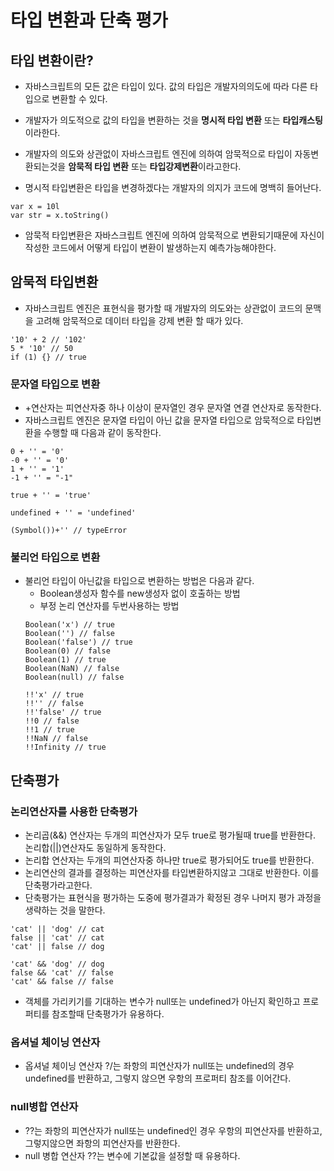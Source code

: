 # 타입 변환과 단축 평가

## 타입 변환이란?
- 자바스크립트의 모든 값은 타입이 있다. 값의 타입은 개발자의의도에 따라 다른 타입으로 변환할 수 있다. 
- 개발자가 의도적으로 값의 타입을 변환하는 것을 **명시적 타입 변환** 또는 **타입캐스팅** 이라한다. 
- 개발자의 의도와 상관없이 자바스크립트 엔진에 의하여 암묵적으로 타입이 자동변환되는것을 **암묵적 타입 변환** 또는 **타입강제변환**이라고한다. 

- 명시적 타입변환은 타입을 변경하겠다는 개발자의 의지가 코드에 명백히 들어난다. 
```
var x = 10l 
var str = x.toString()
```

- 암묵적 타입변환은 자바스크립트 엔진에 의하여 암묵적으로 변환되기때문에 자신이 작성한 코드에서 어떻게 타입이 변환이 발생하는지 예측가능해야한다. 

## 암묵적 타입변환 
- 자바스크립트 엔진은 표현식을 평가할 때 개발자의 의도와는 상관없이 코드의 문맥을 고려해 암묵적으로 데이터 타입을 강제 변환 할 때가 있다. 
```
'10' + 2 // '102'
5 * '10' // 50
if (1) {} // true
```

### 문자열 타입으로 변환 
- +연산자는 피연산자중 하나 이상이 문자열인 경우 문자열 연결 연산자로 동작한다. 
- 자바스크립트 엔진은 문자열 타입이 아닌 값을 문자열 타입으로 암묵적으로 타입변환을 수행할 때 다음과 같이 동작한다. 
```
0 + '' = '0'
-0 + '' = '0'
1 + '' = '1'
-1 + '' = "-1"

true + '' = 'true'

undefined + '' = 'undefined'

(Symbol())+'' // typeError

```
### 불리언 타입으로 변환
- 불리언 타입이 아닌값을 타입으로 변환하는 방법은 다음과 같다. 
    - Boolean생성자 함수를  new생성자 없이 호출하는 방법
    - 부정 논리 연산자를 두번사용하는 방법 
    ```
    Boolean('x') // true
    Boolean('') // false
    Boolean('false') // true
    Boolean(0) // false
    Boolean(1) // true
    Boolean(NaN) // false
    Boolean(null) // false

    !!'x' // true
    !!'' // false
    !!'false' // true
    !!0 // false
    !!1 // true
    !!NaN // false
    !!Infinity // true
    ```

## 단축평가 
### 논리연산자를 사용한 단축평가 
- 논리곱(&&) 연산자는 두개의 피연산자가 모두 true로 평가될때  true를 반환한다. 논리합(||)연산자도 동일하게 동작한다. 
- 논리합 연산자는 두개의 피연산자중 하나만 true로 평가되어도 true를 반환한다. 
- 논리연산의 결과를 결정하는 피연산자를 타입변환하지않고 그대로 반환한다. 이를 단축평가라고한다. 
- 단축평가는 표현식을 평가하는 도중에 평가결과가 확정된 경우 나머지 평가 과정을 생략하는 것을 말한다. 
```
'cat' || 'dog' // cat
false || 'cat' // cat
'cat' || false // dog

'cat' && 'dog' // dog
false && 'cat' // false
'cat' && false // false

```

- 객체를 가리키기를 기대하는 변수가 null또는 undefined가 아닌지 확인하고 프로퍼티를 참조할때 단축평가가 유용하다. 

### 옵셔널 체이닝 연산자 
- 옵셔널 체이닝 연산자 ?/는 좌항의 피연산자가 null또는 undefined의 경우 undefined를 반환하고, 그렇지 않으면 우항의 프로퍼티 참조를 이어간다. 

### null병합 연산자 
- ??는 좌항의 피연산자가 null또는 undefined인 경우 우항의 피연산자를 반환하고, 그렇지않으면 좌항의 피연산자를 반환한다. 
- null 병합 연산자 ??는 변수에 기본값을 설정할 때 유용하다. 



